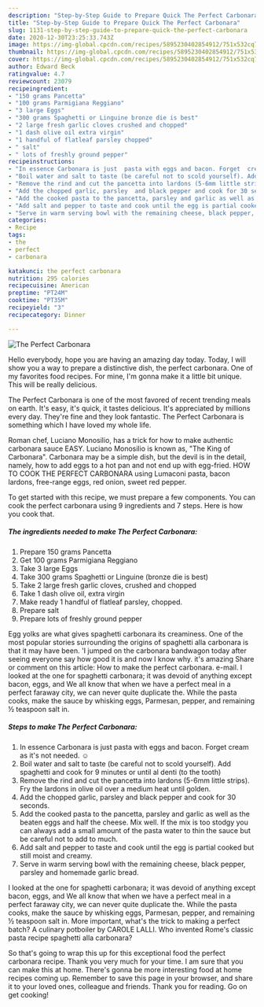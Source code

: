 ```yaml
---
description: "Step-by-Step Guide to Prepare Quick The Perfect Carbonara"
title: "Step-by-Step Guide to Prepare Quick The Perfect Carbonara"
slug: 1131-step-by-step-guide-to-prepare-quick-the-perfect-carbonara
date: 2020-12-30T23:25:33.743Z
image: https://img-global.cpcdn.com/recipes/5895230402854912/751x532cq70/the-perfect-carbonara-recipe-main-photo.jpg
thumbnail: https://img-global.cpcdn.com/recipes/5895230402854912/751x532cq70/the-perfect-carbonara-recipe-main-photo.jpg
cover: https://img-global.cpcdn.com/recipes/5895230402854912/751x532cq70/the-perfect-carbonara-recipe-main-photo.jpg
author: Edward Beck
ratingvalue: 4.7
reviewcount: 23079
recipeingredient:
- "150 grams Pancetta"
- "100 grams Parmigiana Reggiano"
- "3 large Eggs"
- "300 grams Spaghetti or Linguine bronze die is best"
- "2 large fresh garlic cloves crushed and chopped"
- "1 dash olive oil extra virgin"
- "1 handful of flatleaf parsley chopped"
- " salt"
- " lots of freshly ground pepper"
recipeinstructions:
- "In essence Carbonara is just  pasta with eggs and bacon. Forget  cream as it&#39;s not needed. ☺"
- "Boil water and salt to taste (be careful not to scold yourself). Add spaghetti and cook for 9 minutes or until al denti (to the tooth)"
- "Remove the rind and cut the pancetta into lardons (5-6mm little strips). Fry the lardons  in olive oil over a medium heat until golden."
- "Add the chopped garlic, parsley  and black pepper and cook for 30 seconds."
- "Add the cooked pasta to the pancetta, parsley and garlic as well as the beaten eggs and half the cheese. Mix well.  If the mix is too stodgy you can always add a small amount of the pasta water to thin the sauce but be careful not to add to much."
- "Add salt and pepper to taste and cook until the egg is partial cooked but still moist and creamy."
- "Serve in warm serving bowl with the remaining cheese, black pepper, parsley  and homemade garlic bread."
categories:
- Recipe
tags:
- the
- perfect
- carbonara

katakunci: the perfect carbonara 
nutrition: 295 calories
recipecuisine: American
preptime: "PT24M"
cooktime: "PT35M"
recipeyield: "3"
recipecategory: Dinner

---
```



![The Perfect Carbonara](https://img-global.cpcdn.com/recipes/5895230402854912/751x532cq70/the-perfect-carbonara-recipe-main-photo.jpg)

Hello everybody, hope you are having an amazing day today. Today, I will show you a way to prepare a distinctive dish, the perfect carbonara. One of my favorites food recipes. For mine, I'm gonna make it a little bit unique. This will be really delicious.

The Perfect Carbonara is one of the most favored of recent trending meals on earth. It's easy, it's quick, it tastes delicious. It's appreciated by millions every day. They're fine and they look fantastic. The Perfect Carbonara is something which I have loved my whole life.

Roman chef, Luciano Monosilio, has a trick for how to make authentic carbonara sauce EASY. Luciano Monosilio is known as, &#34;The King of Carbonara&#34;. Carbonara may be a simple dish, but the devil is in the detail, namely, how to add eggs to a hot pan and not end up with egg-fried. HOW TO COOK THE PERFECT CARBONARA using Lumaconi pasta, bacon lardons, free-range eggs, red onion, sweet red pepper.


To get started with this recipe, we must prepare a few components. You can cook the perfect carbonara using 9 ingredients and 7 steps. Here is how you cook that.

<!--inarticleads1-->

##### The ingredients needed to make The Perfect Carbonara:

1. Prepare 150 grams Pancetta
1. Get 100 grams Parmigiana Reggiano
1. Take 3 large Eggs
1. Take 300 grams Spaghetti or Linguine (bronze die is best)
1. Take 2 large fresh garlic cloves, crushed and chopped
1. Take 1 dash olive oil, extra virgin
1. Make ready 1 handful of flatleaf parsley, chopped.
1. Prepare  salt
1. Prepare  lots of freshly ground pepper


Egg yolks are what gives spaghetti carbonara its creaminess. One of the most popular stories surrounding the origins of spaghetti alla carbonara is that it may have been. &#39;I jumped on the carbonara bandwagon today after seeing everyone say how good it is and now I know why. it&#39;s amazing Share or comment on this article: How to make the perfect carbonara. e-mail. I looked at the one for spaghetti carbonara; it was devoid of anything except bacon, eggs, and We all know that when we have a perfect meal in a perfect faraway city, we can never quite duplicate the. While the pasta cooks, make the sauce by whisking eggs, Parmesan, pepper, and remaining ½ teaspoon salt in. 

<!--inarticleads2-->

##### Steps to make The Perfect Carbonara:

1. In essence Carbonara is just  pasta with eggs and bacon. Forget  cream as it&#39;s not needed. ☺
1. Boil water and salt to taste (be careful not to scold yourself). Add spaghetti and cook for 9 minutes or until al denti (to the tooth)
1. Remove the rind and cut the pancetta into lardons (5-6mm little strips). Fry the lardons  in olive oil over a medium heat until golden.
1. Add the chopped garlic, parsley  and black pepper and cook for 30 seconds.
1. Add the cooked pasta to the pancetta, parsley and garlic as well as the beaten eggs and half the cheese. Mix well.  If the mix is too stodgy you can always add a small amount of the pasta water to thin the sauce but be careful not to add to much.
1. Add salt and pepper to taste and cook until the egg is partial cooked but still moist and creamy.
1. Serve in warm serving bowl with the remaining cheese, black pepper, parsley  and homemade garlic bread.


I looked at the one for spaghetti carbonara; it was devoid of anything except bacon, eggs, and We all know that when we have a perfect meal in a perfect faraway city, we can never quite duplicate the. While the pasta cooks, make the sauce by whisking eggs, Parmesan, pepper, and remaining ½ teaspoon salt in. More important, what&#39;s the trick to making a perfect batch? A culinary potboiler by CAROLE LALLI. Who invented Rome&#39;s classic pasta recipe spaghetti alla carbonara? 

So that's going to wrap this up for this exceptional food the perfect carbonara recipe. Thank you very much for your time. I am sure that you can make this at home. There's gonna be more interesting food at home recipes coming up. Remember to save this page in your browser, and share it to your loved ones, colleague and friends. Thank you for reading. Go on get cooking!
